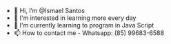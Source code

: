 - 👋 Hi, I’m @Ismael Santos
- 👀 I'm interested in learning more every day
- 🌱 I'm currently learning to program in Java Script
- 📫 How to contact me - Whatsapp: (85) 99683-6588

<!---
Ismaelsantosz/Ismaelsantosz is a ✨ special ✨ repository because its `README.md` (this file) appears on your GitHub profile.
You can click the Preview link to take a look at your changes.
--->
